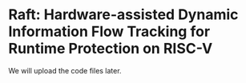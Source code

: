 # Raft: Hardware-assisted Dynamic Information Flow Tracking for Runtime Protection on RISC-V

We will upload the code files later.
